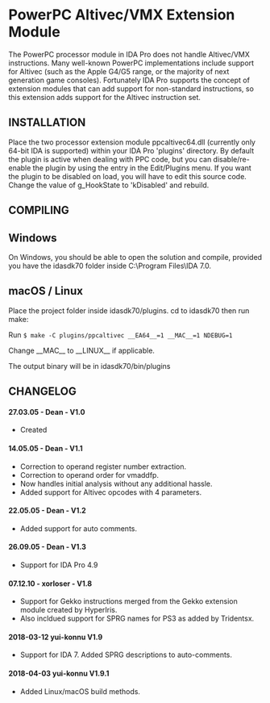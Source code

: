 

# PowerPC Altivec/VMX Extension Module

The PowerPC processor module in IDA Pro does not handle Altivec/VMX instructions. Many
well-known PowerPC implementations include support for Altivec (such as the Apple G4/G5 range,
or the majority of next generation game consoles). Fortunately IDA Pro supports the concept of
extension modules that can add support for non-standard instructions, so this extension adds
support for the Altivec instruction set.

INSTALLATION
------------
Place the two processor extension module ppcaltivec64.dll (currently only 64-bit IDA is supported)
within your IDA Pro 'plugins' directory. By default the plugin is active when dealing with PPC code, but
you can disable/re-enable the plugin by using the entry in the Edit/Plugins menu. If you want
the plugin to be disabled on load, you will have to edit this source code. Change the value of
g_HookState to 'kDisabled' and rebuild.

COMPILING
------------

## Windows
On Windows, you should be able to open the solution and compile, provided you have the idasdk70 folder inside C:\Program Files\IDA 7.0.

## macOS / Linux
Place the project folder inside idasdk70/plugins. cd to idasdk70 then run make:

Run
`$ make -C plugins/ppcaltivec __EA64__=1 __MAC__=1 NDEBUG=1`

Change \_\_MAC\_\_ to \_\_LINUX\_\_ if applicable.

The output binary will be in idasdk70/bin/plugins

CHANGELOG
------------
#### 27.03.05 - Dean - V1.0
* Created

#### 14.05.05 - Dean - V1.1
* Correction to operand register number extraction.
* Correction to operand order for vmaddfp.
* Now handles initial analysis without any additional hassle.
* Added support for Altivec opcodes with 4 parameters.

#### 22.05.05 - Dean - V1.2
* Added support for auto comments.

#### 26.09.05 - Dean - V1.3
* Support for IDA Pro 4.9

#### 07.12.10 - xorloser - V1.8
* Support for Gekko instructions merged from the Gekko extension module created by HyperIris.
* Also incldued support for SPRG names for PS3 as added by Tridentsx.

#### 2018-03-12  yui-konnu   V1.9
* Support for IDA 7. Added SPRG descriptions to auto-comments.

#### 2018-04-03  yui-konnu   V1.9.1
* Added Linux/macOS build methods.